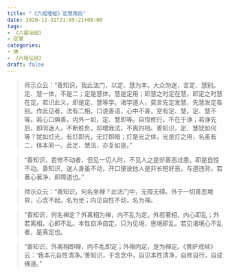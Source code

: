 ```yaml
---
title: "《六祖壇經》定慧第四"
date: 2020-12-31T21:05:21+08:00
tags: 
- 《六祖坛经》
- 定慧
categories: 
- 佛
- 《六祖坛经》
draft: false
---
```


> 



> 师示众云：“善知识，我此法门，以定、慧为本。大众勿迷，言定、慧别。定、慧一体，不是二；定是慧体，慧是定用；即慧之时定在慧，即定之时慧在定。若识此义，即是定、慧等学。诸学道人，莫言先定发慧、先慧发定各别。作此见者，法有二相，口说善语，心中不善，空有定、慧，定、慧不等。若心口俱善，内外一如，定、慧即等。自悟修行，不在于诤；若诤先后，即同迷人，不断胜负，却增我法，不离四相。善知识，定、慧犹如何等？犹如灯光，有灯即光，无灯即暗；灯是光之体，光是灯之用，名虽有二，体本同一。此定、慧法，亦复如是。”



> “善知识，若修不动者，但见一切人时，不见人之是非善恶过患，即是自性不动。善知识，迷人身虽不动，开口便说他人是非长短好恶，与道违背。若著心著净，即障道也。”



> 师示众云：“善知识，何名坐禅？此法门中，无障无碍。外于一切善恶境界，心念不起，名为坐；内见自性不动，名为禅。



> “善知识，何名禅定？外离相为禅，内不乱为定。外若著相，内心即乱；外若离相，心即不乱。本性自净自定，只为见境，思境即乱。若见诸境心不乱者，是真定也。



> “善知识，外离相即禅，内不乱即定；外禅内定，是为禅定。《菩萨戒经》云：‘我本元自性清净。’善知识，于念念中，自见本性清净，自修自行，自成佛道。”





















































































